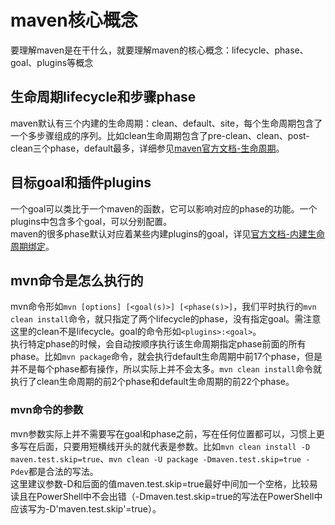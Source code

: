 # maven核心概念

要理解maven是在干什么，就要理解maven的核心概念：lifecycle、phase、goal、plugins等概念

## 生命周期lifecycle和步骤phase

maven默认有三个内建的生命周期：clean、default、site，每个生命周期包含了一个多步骤组成的序列。比如clean生命周期包含了pre-clean、clean、post-clean三个phase，default最多，详细参见[maven官方文档-生命周期](https://maven.apache.org/guides/introduction/introduction-to-the-lifecycle.html#lifecycle-reference)。

## 目标goal和插件plugins

一个goal可以类比于一个maven的函数，它可以影响对应的phase的功能。一个plugins中包含多个goal，可以分别配置。  
maven的很多phase默认对应着某些内建plugins的goal，详见[官方文档-内建生命周期绑定](https://maven.apache.org/guides/introduction/introduction-to-the-lifecycle.html#built-in-lifecycle-bindings)。

## mvn命令是怎么执行的

mvn命令形如`mvn [options] [<goal(s)>] [<phase(s)>]`，我们平时执行的`mvn clean install`命令，就只指定了两个lifecycle的phase，没有指定goal。需注意这里的clean不是lifecycle。goal的命令形如`<plugins>:<goal>`。  
执行特定phase的时候，会自动按顺序执行该生命周期指定phase前面的所有phase。比如`mvn package`命令，就会执行default生命周期中前17个phase，但是并不是每个phase都有操作，所以实际上并不会太多。`mvn clean install`命令就执行了clean生命周期的前2个phase和default生命周期的前22个phase。  

### mvn命令的参数

mvn参数实际上并不需要写在goal和phase之前，写在任何位置都可以，习惯上更多写在后面，只要用短横线开头的就代表是参数。比如`mvn clean install -D maven.test.skip=true`、`mvn clean -U package -Dmaven.test.skip=true -Pdev`都是合法的写法。  
这里建议参数-D和后面的值maven.test.skip=true最好中间加一个空格，比较易读且在PowerShell中不会出错（-Dmaven.test.skip=true的写法在PowerShell中应该写为-D'maven.test.skip'=true）。


